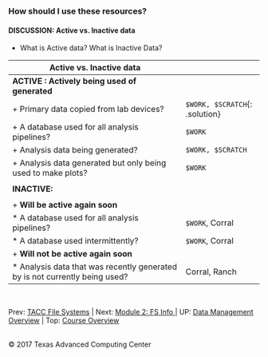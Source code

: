 ### How should I use these resources?

#### DISCUSSION: Active vs. Inactive data

* What is Active data? What is Inactive Data?

| Active vs. Inactive data||
|---|---|
| <strong>ACTIVE : Actively being used of generated</strong> ||
|  + Primary data copied from lab devices? |`$WORK, $SCRATCH`{: .solution}|
|  + A database used for all analysis pipelines? |`$WORK`|
|  + Analysis data being generated? |`$WORK, $SCRATCH`|
|  + Analysis data generated but only being used to make plots? |`$WORK`|
|||
| <strong>INACTIVE:</strong> ||
|||
|  + <strong>Will be active again soon</strong> ||
|    * A database used for all analysis pipelines? |`$WORK`, Corral|
|    * A database used intermittently? |`$WORK`, Corral|
|  + <strong>Will not be active again soon</strong> ||
|    * Analysis data that was recently generated by is not currently being used? |Corral, Ranch|

<br>

Prev: [TACC File Systems](data_management_01_03.md) | Next: [Module 2: FS Info ](data_management_02_01.md) | UP: [Data Management Overview](data_management.md) | Top: [Course Overview](../../index.md)

<br>
&copy; 2017 Texas Advanced Computing Center
